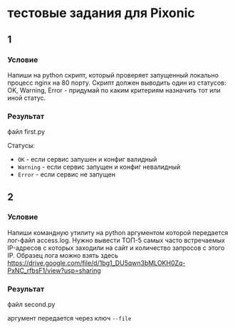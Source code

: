 # тестовые задания для Pixonic

## 1

### Условие

Напиши на python скрипт, который проверяет запущенный локально процесс nginx на 80 порту. Скрипт должен выводить один из статусов: OK, Warning, Error - придумай по каким критериям назначить тот или иной статус.

### Результат

файл first.py

Статусы:

* `OK` - если сервис запушен и конфиг валидный
* `Warning` - если сервис запущен и конфиг невалидный
* `Error` - если сервис не запущен

## 2

### Условие

Напиши командную утилиту на python аргументом которой передается лог-файл access.log. Нужно вывести ТОП-5 самых часто встречаемых IP-адресов с которых заходили на сайт и количество запросов с этого IP. Образец лога можно взять здесь https://drive.google.com/file/d/1bg1_DU5qwn3bMLOKH0Zq-PxNC_rfbsF1/view?usp=sharing

### Результат

файл second.py

аргумент передается через ключ `--file`
